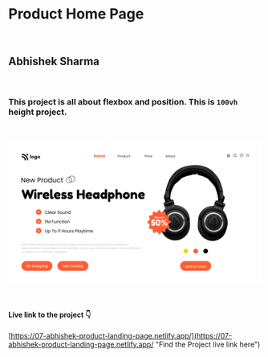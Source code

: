 # Product Home Page

<br>

## Abhishek Sharma

<br>

### This project is all about flexbox and position. This is `100vh` height project.

<br>

![Product Home Page](./7.png)

<br>

#### Live link to the project 👇

[https://07-abhishek-product-landing-page.netlify.app/](https://07-abhishek-product-landing-page.netlify.app/ "Find the Project live link here")
<br>
